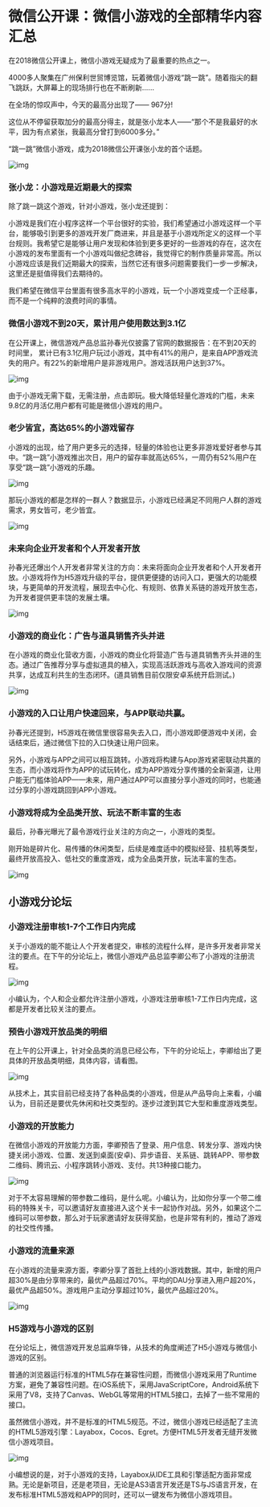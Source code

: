 # 微信公开课：微信小游戏的全部精华内容汇总

在2018微信公开课上，微信小游戏无疑成为了最重要的热点之一。

4000多人聚集在广州保利世贸博览馆，玩着微信小游戏“跳一跳”。随着指尖的翻飞跳跃，大屏幕上的现场排行也在不断刷新......

在全场的惊叹声中，今天的最高分出现了—— 967分!

这位从不停留获取加分的最高分得主，就是张小龙本人——“那个不是我最好的水平，因为有点紧张，我最高分曾打到6000多分。”

“跳一跳”微信小游戏，成为2018微信公开课张小龙的首个话题。

![img](http://upload.techweb.com.cn/s/640/2018/0116/1516089478261.jpg) 

### 张小龙：小游戏是近期最大的探索

除了跳一跳这个游戏，针对小游戏，张小龙还提到：

小游戏是我们在小程序这样一个平台很好的实验，我们希望通过小游戏这样一个平台，能够吸引到更多的游戏开发厂商进来，并且是基于小游戏所定义的这样一个平台规则。我希望它是能够让用户发现和体验到更多更好的一些游戏的存在，这次在小游戏的发布里面有一个小游戏叫做纪念碑谷，我觉得它的制作质量非常高。所以小游戏应该是我们近期最大的探索，当然它还有很多问题需要我们一步一步解决，这里还是挺值得我们去期待的。

我们希望在微信平台里面有很多高水平的小游戏，玩一个小游戏变成一个正经事，而不是一个纯粹的浪费时间的事情。

### 微信小游戏不到20天，累计用户使用数达到3.1亿

在公开课上，微信游戏产品总监孙春光仅披露了官网的数据报告：在不到20天的时间里， 累计已有3.1亿用户玩过小游戏，其中有41%的用户，是来自APP游戏流失的用户。有22%的新增用户是非游戏用户。游戏活跃用户达到37%。

![img](http://upload.techweb.com.cn/s/640/2018/0116/1516089478305.jpg) 

由于小游戏无需下载，无需注册，点击即玩。极大降低轻量化游戏的门槛，未来9.8亿的月活亿用户都有可能是微信小游戏的用户。

### 老少皆宜，高达65%的小游戏留存

小游戏的出现，给了用户更多元的选择，轻量的体验也让更多非游戏爱好者参与其中。“跳一跳”小游戏推出次日，用户的留存率就高达65%，一周仍有52%用户在享受“跳一跳”小游戏的乐趣。

![img](http://upload.techweb.com.cn/s/640/2018/0116/1516089478602.png) 

那玩小游戏的都是怎样的一群人？数据显示，小游戏已经满足不同用户人群的游戏需求，男女皆可，老少皆宜。

![img](http://upload.techweb.com.cn/s/640/2018/0116/1516089478442.jpg) 



### 未来向企业开发者和个人开发者开放

孙春光还爆出个人开发者非常关注的方向：未来将面向企业开发者和个人开发者开放。小游戏将作为H5游戏升级的平台，提供更便捷的访问入口，更强大的功能模块，与更简单的开发流程，展现去中心化、有规则、依靠关系链的游戏开放生态，为开发者提供更丰饶的发展土壤。

![img](http://upload.techweb.com.cn/s/640/2018/0116/1516089478600.jpg) 



### 小游戏的商业化：广告与道具销售齐头并进

在小游戏的商业化营收方面，小游戏的商业化将营造广告与道具销售齐头并进的生态。通过广告推荐分享与虚拟道具的植入，实现高活跃游戏与高收入游戏间的资源共享，达成互利共生的生态闭环。(道具销售目前仅限安卓系统开启测试。)

![img](http://upload.techweb.com.cn/s/640/2018/0116/1516089478717.jpg) 



### 小游戏的入口让用户快速回来，与APP联动共赢。

孙春光还提到，H5游戏在微信里很容易失去入口，而小游戏即便游戏中关闭，会话结束后，通过微信下拉的入口快速让用户回来。

另外，小游戏与APP之间可以相互跳转。小游戏将构建与App游戏紧密联动共赢的生态，而小游戏将作为APP的试玩转化，成为APP游戏分享传播的全新渠道，让用户能无门槛体验APP——未来，用户通过APP可以直接分享小游戏的同时，也能通过分享的小游戏跳回到APP小游戏。

### 

### 小游戏将成为全品类开放、玩法不断丰富的生态

最后，孙春光曝光了最令游戏行业关注的方向之一，小游戏的类型。

刚开始是碎片化、易传播的休闲类型，后续是难度适中的模拟经营、挂机等类型，最终开放高投入、低社交的重度游戏，成为全品类开放，玩法丰富的生态。

![img](http://upload.techweb.com.cn/s/640/2018/0116/1516089478197.png) 





## 小游戏分论坛



### 小游戏注册审核1-7个工作日内完成

关于小游戏的能不能让人个开发者提交，审核的流程什么样，是许多开发者非常关注的要点。在下午的分论坛上，微信小游戏产品总监李卿公布了小游戏的注册流程。

![img](http://upload.techweb.com.cn/s/640/2018/0116/1516089478157.jpg) 



小编认为，个人和企业都允许注册小游戏，小游戏注册审核1-7工作日内完成，这都是开发者比较关注的要点。



### 预告小游戏开放品类的明细

在上午的公开课上，针对全品类的消息已经公布，下午的分论坛上，李卿给出了更具体的开放品类明细，具体内容，请看图。

![img](http://upload.techweb.com.cn/s/640/2018/0116/1516089478619.jpg) 



从技术上，其实目前已经支持了各种品类的小游戏，但是从产品导向上来看，小编认为，目前还是要优先休闲和社交类型的。逐步过渡到其它大型和重度游戏类型。



###  小游戏的开放能力

在微信小游戏的开放能力方面，李卿预告了登录、用户信息、转发分享、游戏内快捷关闭小游戏、位置、发送到桌面(安卓)、异步语音、关系链、跳转APP、带参数二维码、腾讯云、小程序跳转小游戏、支付。共13种接口能力。

![img](http://upload.techweb.com.cn/s/640/2018/0116/1516089478494.jpg) 



对于不太容易理解的带参数二维码，是什么呢。小编认为，比如你分享一个带二维码的特殊关卡，可以邀请好友直接进入这个关卡一起协作对战。另外，如果这个二维码可以带参数，那么对于玩家邀请好友获得奖励，也是非常有利的，推动了游戏的社交性传播。



### 小游戏的流量来源

在小游戏的流量来源方面，李卿分享了首批上线的小游戏数据。其中，新增的用户超30%是由分享带来的，最优产品超过70%。平均的DAU分享进入用户超20%，最优产品超50%。游戏用户主动分享超过10%，最优产品超过20%。

![img](http://upload.techweb.com.cn/s/640/2018/0116/1516089478310.jpg) 



### H5游戏与小游戏的区别

在分论坛上，微信游戏开发总监麻华锋，从技术的角度阐述了H5小游戏与微信小游戏的区别。

普通的浏览器运行标准的HTML5存在兼容性问题，而微信小游戏采用了Runtime方案，避免了兼容性问题。在iOS系统下，采用JavaScriptCore，Android系统下采用了V8，支持了Canvas、WebGL等常用的HTML5接口，去掉了一些不常用的接口。

虽然微信小游戏，并不是标准的HTML5规范。不过，微信小游戏已经适配了主流的HTML5游戏引擎：Layabox，Cocos、Egret。方便HTML5开发者无缝开发微信小游戏项目。

![img](http://upload.techweb.com.cn/s/640/2018/0116/1516089478528.jpg) 

小编想说的是，对于小游戏的支持，Layabox从IDE工具和引擎适配方面非常成熟。无论是新项目，还是老项目，无论是AS3语言开发还是TS与JS语言开发，在发布标准HTML5游戏和APP的同时，还可以一键发布为微信小游戏项目。